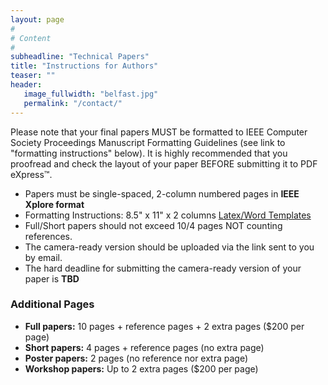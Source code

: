 ```yaml
---
layout: page
#
# Content
#
subheadline: "Technical Papers"
title: "Instructions for Authors"
teaser: ""
header:
   image_fullwidth: "belfast.jpg"
   permalink: "/contact/"
---
```


Please note that your final papers MUST be formatted to IEEE Computer Society
Proceedings Manuscript Formatting Guidelines (see link to "formatting
instructions" below).  It is highly recommended that you proofread and check
the layout of your paper BEFORE submitting it to PDF eXpress™.

* Papers must be single-spaced, 2-column numbered pages in **IEEE Xplore format**
* Formatting Instructions: 8.5" x 11" x 2 columns
[Latex/Word Templates](http://www.ieee.org/conferences_events/conferences/publishing/templates.html)
* Full/Short papers should not exceed 10/4 pages NOT counting references.
* The camera-ready version should be uploaded via the link sent to you by email.
* The hard deadline for submitting the camera-ready version of your paper is **TBD** <!--July 31st, 2017-->


### Additional Pages

* **Full papers:** 10 pages + reference pages + 2 extra pages ($200 per page)
* **Short papers:** 4 pages + reference pages (no extra page)
* **Poster papers:** 2 pages (no reference nor extra page)
* **Workshop papers:** Up to 2 extra pages ($200 per page)


